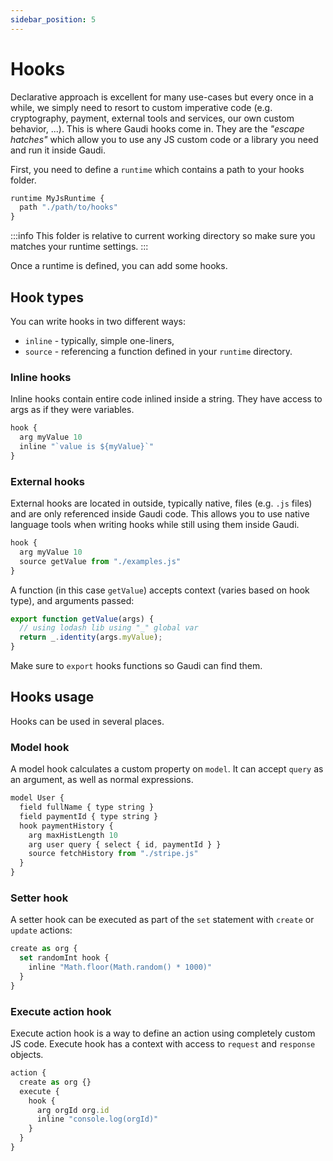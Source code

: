 ```yaml
---
sidebar_position: 5
---
```


# Hooks

Declarative approach is excellent for many use-cases but every once in a while, we simply need to resort to custom imperative code (e.g. cryptography, payment, external tools and services, our own custom behavior, ...). This is where Gaudi hooks come in. They are the _"escape hatches"_ which allow you to use any JS custom code or a library you need and run it inside Gaudi.

First, you need to define a `runtime` which contains a path to your hooks folder.

```javascript
runtime MyJsRuntime {
  path "./path/to/hooks"
}
```

:::info
This folder is relative to current working directory so make sure you matches your runtime settings.
:::

Once a runtime is defined, you can add some hooks.

## Hook types

You can write hooks in two different ways:

- `inline` - typically, simple one-liners,
- `source` - referencing a function defined in your `runtime` directory.

### Inline hooks

Inline hooks contain entire code inlined inside a string. They have access to args as if they were variables.

```javascript
hook {
  arg myValue 10
  inline "`value is ${myValue}`"
}
```

### External hooks

External hooks are located in outside, typically native, files (e.g. `.js` files) and are only referenced inside Gaudi code. This allows you to use native language tools when writing hooks while still using them inside Gaudi.

```javascript
hook {
  arg myValue 10
  source getValue from "./examples.js"
}
```

A function (in this case `getValue`) accepts context (varies based on hook type), and arguments passed:

```javascript
export function getValue(args) {
  // using lodash lib using "_" global var
  return _.identity(args.myValue);
}
```

Make sure to `export` hooks functions so Gaudi can find them.

## Hooks usage

Hooks can be used in several places.

### Model hook

A model hook calculates a custom property on `model`. It can accept `query` as an argument, as well as normal expressions.

```javascript
model User {
  field fullName { type string }
  field paymentId { type string }
  hook paymentHistory {
    arg maxHistLength 10
    arg user query { select { id, paymentId } }
    source fetchHistory from "./stripe.js"
  }
}
```

### Setter hook

A setter hook can be executed as part of the `set` statement with `create` or `update` actions:

```javascript
create as org {
  set randomInt hook {
    inline "Math.floor(Math.random() * 1000)"
  }
}
```

### Execute action hook

Execute action hook is a way to define an action using completely custom JS code. Execute hook has a context with access to `request` and `response` objects.

```javascript
action {
  create as org {}
  execute {
    hook {
      arg orgId org.id
      inline "console.log(orgId)"
    }
  }
}
```

<!-- TODO: validator hook -->
